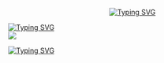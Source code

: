 <div align=center>
  
[![Typing SVG](https://readme-typing-svg.demolab.com?font=Indie+Flower&size=33&pause=3000&color=F7F7F7&center=true&vCenter=true&width=435&lines=Hi+there!+Welcome+to+my+world)](https://git.io/typing-svg)

</div>
  
[![Typing SVG](https://readme-typing-svg.demolab.com?font=Indie+Flower&duration=1&pause=100000000000&color=F7F7F7&center=true&vCenter=true&width=100&height=40&lines=CONTACT)](https://git.io/typing-svg) <br><a href="https://velog.io/@onenonly"><img src="https://img.shields.io/badge/velog-20C997.svg?style=for-the-badge&logo=velog&logoColor=white"></a>

[![Typing SVG](https://readme-typing-svg.demolab.com?font=Indie+Flower&duration=1&pause=100000000000&color=F7F7F7&width=435&lines=STACK)](https://git.io/typing-svg)

